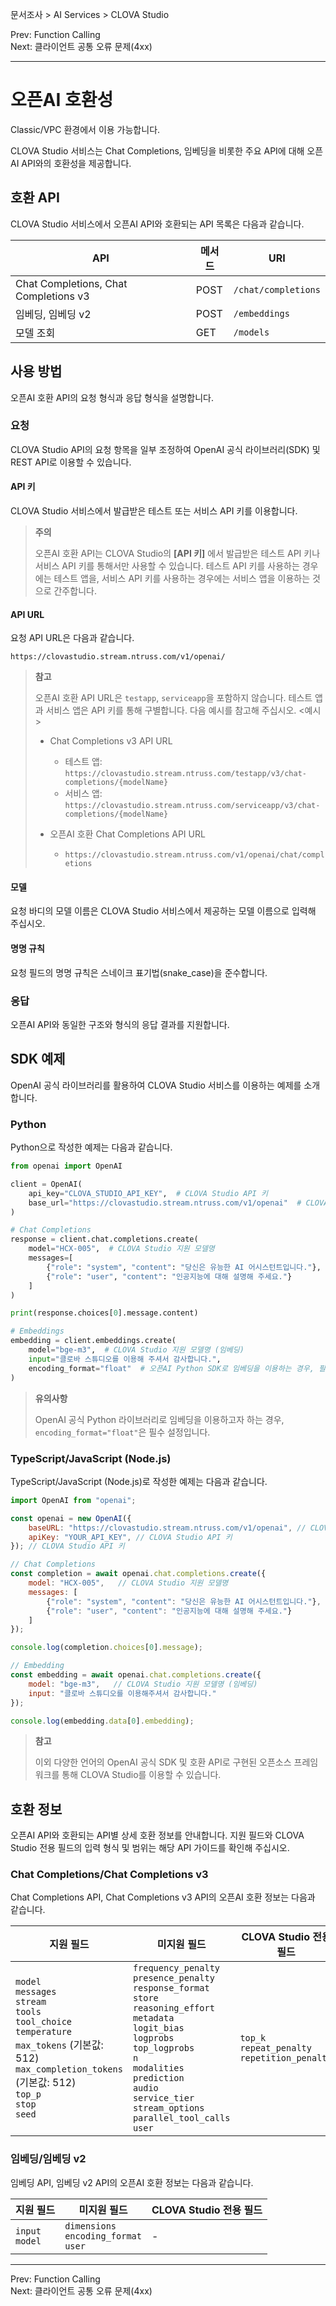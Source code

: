 문서조사 > AI Services > CLOVA Studio

Prev: Function Calling \
Next: 클라이언트 공통 오류 문제(4xx)

---

# 오픈AI 호환성

Classic/VPC 환경에서 이용 가능합니다.

CLOVA Studio 서비스는 Chat Completions, 임베딩을 비롯한 주요 API에 대해 오픈AI API와의 호환성을 제공합니다.

## 호환 API

CLOVA Studio 서비스에서 오픈AI API와 호환되는 API 목록은 다음과 같습니다.

| API                                   | 메서드  | URI                 |
| ------------------------------------- | ---- | ------------------- |
| Chat Completions, Chat Completions v3 | POST | `/chat/completions` |
| 임베딩, 임베딩 v2                           | POST | `/embeddings`       |
| 모델 조회                                 | GET  | `/models`           |

## 사용 방법

오픈AI 호환 API의 요청 형식과 응답 형식을 설명합니다.

### 요청

CLOVA Studio API의 요청 항목을 일부 조정하여 OpenAI 공식 라이브러리(SDK) 및 REST API로 이용할 수 있습니다.

#### API 키

CLOVA Studio 서비스에서 발급받은 테스트 또는 서비스 API 키를 이용합니다.

> **주의**
>
> 오픈AI 호환 API는 CLOVA Studio의 **\[API 키]** 에서 발급받은 테스트 API 키나 서비스 API 키를 통해서만 사용할 수 있습니다.
> 테스트 API 키를 사용하는 경우에는 테스트 앱을, 서비스 API 키를 사용하는 경우에는 서비스 앱을 이용하는 것으로 간주합니다.

#### API URL

요청 API URL은 다음과 같습니다.

```http
https://clovastudio.stream.ntruss.com/v1/openai/
```

> **참고**
>
> 오픈AI 호환 API URL은 `testapp`, `serviceapp`을 포함하지 않습니다. 테스트 앱과 서비스 앱은 API 키를 통해 구별합니다. 다음 예시를 참고해 주십시오.
> <예시>
>
> * Chat Completions v3 API URL
>
>   * 테스트 앱: `https://clovastudio.stream.ntruss.com/testapp/v3/chat-completions/{modelName}`
>   * 서비스 앱: `https://clovastudio.stream.ntruss.com/serviceapp/v3/chat-completions/{modelName}`
> * 오픈AI 호환 Chat Completions API URL
>
>   * `https://clovastudio.stream.ntruss.com/v1/openai/chat/completions`

#### 모델

요청 바디의 모델 이름은 CLOVA Studio 서비스에서 제공하는 모델 이름으로 입력해 주십시오.

#### 명명 규칙

요청 필드의 명명 규칙은 스네이크 표기법(snake\_case)을 준수합니다.

### 응답

오픈AI API와 동일한 구조와 형식의 응답 결과를 지원합니다.

## SDK 예제

OpenAI 공식 라이브러리를 활용하여 CLOVA Studio 서비스를 이용하는 예제를 소개합니다.

### Python

Python으로 작성한 예제는 다음과 같습니다.

```python
from openai import OpenAI

client = OpenAI(
    api_key="CLOVA_STUDIO_API_KEY",  # CLOVA Studio API 키
    base_url="https://clovastudio.stream.ntruss.com/v1/openai"  # CLOVA Studio 오픈AI 호환 API URL 
)

# Chat Completions
response = client.chat.completions.create(
    model="HCX-005",  # CLOVA Studio 지원 모델명
    messages=[
        {"role": "system", "content": "당신은 유능한 AI 어시스턴트입니다."},
        {"role": "user", "content": "인공지능에 대해 설명해 주세요."}
    ]
)

print(response.choices[0].message.content)

# Embeddings
embedding = client.embeddings.create(
    model="bge-m3",  # CLOVA Studio 지원 모델명 (임베딩)
    input="클로바 스튜디오를 이용해 주셔서 감사합니다.",
    encoding_format="float"  # 오픈AI Python SDK로 임베딩을 이용하는 경우, 필수 설정(base64 미지원)
)
```

> **유의사항**
>
> OpenAI 공식 Python 라이브러리로 임베딩을 이용하고자 하는 경우, `encoding_format="float"`은 필수 설정입니다.

### TypeScript/JavaScript (Node.js)

TypeScript/JavaScript (Node.js)로 작성한 예제는 다음과 같습니다.

```javascript
import OpenAI from "openai";

const openai = new OpenAI({
    baseURL: "https://clovastudio.stream.ntruss.com/v1/openai", // CLOVA Studio 오픈AI 호환 API URL
    apiKey: "YOUR_API_KEY", // CLOVA Studio API 키
}); // CLOVA Studio API 키

// Chat Completions
const completion = await openai.chat.completions.create({
    model: "HCX-005",   // CLOVA Studio 지원 모델명
    messages: [
        {"role": "system", "content": "당신은 유능한 AI 어시스턴트입니다."},
        {"role": "user", "content": "인공지능에 대해 설명해 주세요."}
    ]
});

console.log(completion.choices[0].message);

// Embedding
const embedding = await openai.chat.completions.create({
    model: "bge-m3",   // CLOVA Studio 지원 모델명 (임베딩)
    input: "클로바 스튜디오를 이용해주셔서 감사합니다."
});

console.log(embedding.data[0].embedding);
```

> **참고**
>
> 이외 다양한 언어의 OpenAI 공식 SDK 및 호환 API로 구현된 오픈소스 프레임워크를 통해 CLOVA Studio를 이용할 수 있습니다.

## 호환 정보

오픈AI API와 호환되는 API별 상세 호환 정보를 안내합니다. 지원 필드와 CLOVA Studio 전용 필드의 입력 형식 및 범위는 해당 API 가이드를 확인해 주십시오.

### Chat Completions/Chat Completions v3

Chat Completions API, Chat Completions v3 API의 오픈AI 호환 정보는 다음과 같습니다.

| 지원 필드                                                                                                                                                                          | 미지원 필드                                                                                                                                                                                                                                                                                   | CLOVA Studio 전용 필드                                  |
| ------------------------------------------------------------------------------------------------------------------------------------------------------------------------------ | ---------------------------------------------------------------------------------------------------------------------------------------------------------------------------------------------------------------------------------------------------------------------------------------- | --------------------------------------------------- |
| `model`<br>`messages`<br>`stream`<br>`tools`<br>`tool_choice`<br>`temperature`<br>`max_tokens` (기본값: 512)<br>`max_completion_tokens` (기본값: 512)<br>`top_p`<br>`stop`<br>`seed` | `frequency_penalty`<br>`presence_penalty`<br>`response_format`<br>`store`<br>`reasoning_effort`<br>`metadata`<br>`logit_bias`<br>`logprobs`<br>`top_logprobs`<br>`n`<br>`modalities`<br>`prediction`<br>`audio`<br>`service_tier`<br>`stream_options`<br>`parallel_tool_calls`<br>`user` | `top_k`<br>`repeat_penalty`<br>`repetition_penalty` |

### 임베딩/임베딩 v2

임베딩 API, 임베딩 v2 API의 오픈AI 호환 정보는 다음과 같습니다.

| 지원 필드              | 미지원 필드                                      | CLOVA Studio 전용 필드 |
| ------------------ | ------------------------------------------- | ------------------ |
| `input`<br>`model` | `dimensions`<br>`encoding_format`<br>`user` | -                  |

---

Prev: Function Calling \
Next: 클라이언트 공통 오류 문제(4xx)
